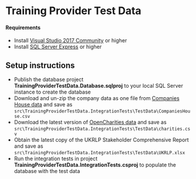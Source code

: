 # Training Provider Test Data

#### Requirements

- Install [Visual Studio 2017 Community](https://www.visualstudio.com/downloads/) or higher
- Install [SQL Server Express](https://www.microsoft.com/en-au/sql-server/sql-server-editions-express) or higher

## Setup instructions

- Publish the database project **TrainingProviderTestData.Database.sqlproj** to your local SQL Server instance to create the database
- Download and un-zip the company data as one file from [Companies House data](http://download.companieshouse.gov.uk/en_output.html) and save as `src\TrainingProviderTestData.IntegrationTests\TestData\CompaniesHouse.csv`
- Download the latest version of [OpenCharities data](http://opencharities.org/charities.csv.zip) and save as `src\TrainingProviderTestData.IntegrationTests\TestData\charities.csv`
- Obtain the latest copy of the UKRLP Stakeholder Comprehensive Report and save as `src\TrainingProviderTestData.IntegrationTests\TestData\UKRLP.xlsx`
- Run the integration tests in project **TrainingProviderTestData.IntegrationTests.csproj** to populate the database with the test data

